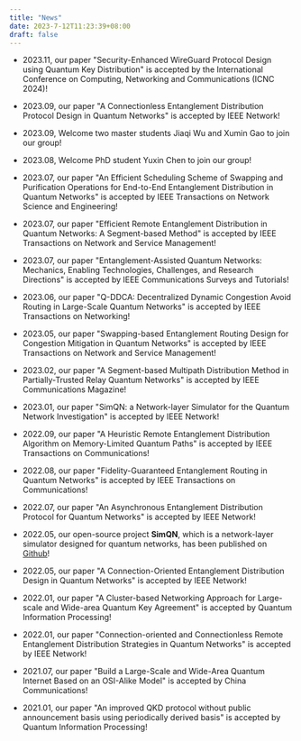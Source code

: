 ```yaml
---
title: "News"
date: 2023-7-12T11:23:39+08:00
draft: false
---
```

 * 2023.11, our paper "Security-Enhanced WireGuard Protocol Design using Quantum Key Distribution" is accepted by the International Conference on Computing, Networking and Communications (ICNC 2024)!
 
 * 2023.09, our paper "A Connectionless Entanglement Distribution Protocol Design in Quantum Networks" is accepted by IEEE Network!

 * 2023.09, Welcome two master students Jiaqi Wu and Xumin Gao to join our group!

 * 2023.08, Welcome PhD student Yuxin Chen to join our group!
   
 * 2023.07, our paper "An Efficient Scheduling Scheme of Swapping and Purification Operations for End-to-End Entanglement Distribution in Quantum Networks" is accepted by IEEE Transactions on Network Science and Engineering!
  
 * 2023.07, our paper "Efficient Remote Entanglement Distribution in Quantum Networks: A Segment-based Method" is accepted by IEEE Transactions on Network and Service Management!
  
 * 2023.07, our paper "Entanglement-Assisted Quantum Networks: Mechanics, Enabling Technologies, Challenges, and Research Directions" is accepted by IEEE Communications Surveys and Tutorials!
   
 * 2023.06, our paper "Q-DDCA: Decentralized Dynamic Congestion Avoid Routing in Large-Scale Quantum Networks" is accepted by IEEE Transactions on Networking!
   
 * 2023.05, our paper "Swapping-based Entanglement Routing Design for Congestion Mitigation in Quantum Networks" is accepted by IEEE Transactions on Network and Service Management!
    
 * 2023.02, our paper "A Segment-based Multipath Distribution Method in Partially-Trusted Relay Quantum Networks" is accepted by IEEE Communications Magazine!
  
 * 2023.01, our paper "SimQN: a Network-layer Simulator for the Quantum Network Investigation" is accepted by IEEE Network!
    
 * 2022.09, our paper "A Heuristic Remote Entanglement Distribution Algorithm on Memory-Limited Quantum Paths" is accepted by IEEE Transactions on Communications!
 
 * 2022.08, our paper "Fidelity-Guaranteed Entanglement Routing in Quantum Networks" is accepted by IEEE Transactions on Communications!

 * 2022.07, our paper "An Asynchronous Entanglement Distribution Protocol for Quantum Networks" is accepted by IEEE Network!
  
 * 2022.05, our open-source project **SimQN**, which is a network-layer simulator designed for quantum networks, has been published on [Github](https://github.com/ertuil/SimQN)!
  
 * 2022.05, our paper "A Connection-Oriented Entanglement Distribution Design in Quantum Networks" is accepted by IEEE Network!
 
 * 2022.01, our paper "A Cluster-based Networking Approach for Large-scale and Wide-area Quantum Key Agreement" is accepted by Quantum Information Processing!
    
 * 2022.01, our paper "Connection-oriented and Connectionless Remote Entanglement Distribution Strategies in Quantum Networks" is accepted by IEEE Network!
   
 * 2021.07, our paper "Build a Large-Scale and Wide-Area Quantum Internet Based on an OSI-Alike Model" is accepted by China Communications!
   
 * 2021.01, our paper "An improved QKD protocol without public announcement basis using periodically derived basis" is accepted by Quantum Information Processing!
